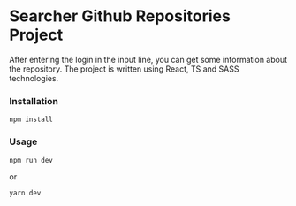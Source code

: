 # Searcher Github Repositories Project

After entering the login in the input line, you can get some information about the repository.
The project is written using React, TS and SASS technologies.

### Installation

```
npm install
```

### Usage

```
npm run dev
```

or

```
yarn dev
```
